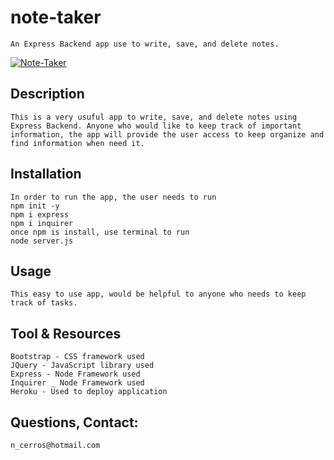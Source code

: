 # note-taker
    An Express Backend app use to write, save, and delete notes.

[![Note-Taker](https://img.youtube.com/vi/n_dkZq_46TLnA/0.jpg)](https://www.youtube.com/watch?v=dkZq_46TLnA)


## Description
    This is a very usuful app to write, save, and delete notes using Express Backend. Anyone who would like to keep track of important information, the app will provide the user access to keep organize and find information when need it.

## Installation
    In order to run the app, the user needs to run 
    npm init -y
    npm i express
    npm i inquirer
    once npm is install, use terminal to run 
    node server.js

## Usage
    This easy to use app, would be helpful to anyone who needs to keep track of tasks.

## Tool & Resources
    Bootstrap - CSS framework used
    JQuery - JavaScript library used
    Express - Node Framework used
    Inquirer _ Node Framework used
    Heroku - Used to deploy application

## Questions, Contact:
    n_cerros@hotmail.com    
